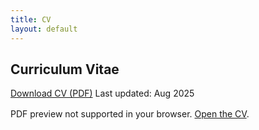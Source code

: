 ```yaml
---
title: CV
layout: default
---
```


<section>
<h2>Curriculum Vitae</h2>
<div class="card">
<p><a class="btn" href="{{ '/assets/CV_Ferraro.pdf' | relative_url }}" download>Download CV (PDF)</a> <span class="meta">Last updated: Aug 2025</span></p>
</div>

<div style="margin-top:16px" class="card">
  <object data="{{ '/assets/CV_Ferraro.pdf' | relative_url }}" type="application/pdf" width="100%" height="800">
    <p>PDF preview not supported in your browser. <a href="{{ '/assets/CV_Ferraro.pdf' | relative_url }}">Open the CV</a>.</p>
  </object>
</div>
</section>

